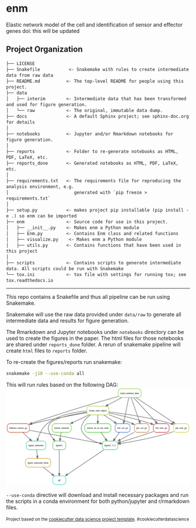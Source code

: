 enm
==============================

Elastic network model of the cell and identification of sensor and effector genes
doi: this will be updated

Project Organization
------------

    ├── LICENSE
    ├── Snakefile           <- Snakemake with rules to create intermediate data from raw data 
    ├── README.md          <- The top-level README for people using this project.
    ├── data
    │   ├── interim        <- Intermediate data that has been transformed and used for figure generation.
    │   └── raw            <- The original, immutable data dump.
    ├── docs               <- A default Sphinx project; see sphinx-doc.org for details
    │
    ├── notebooks          <- Jupyter and/or Rmarkdown notebooks for figure generation.
    │
    ├── reports            <- Folder to re-generate notebooks as HTML, PDF, LaTeX, etc.
    ├── reports_done       <- Generated notebooks as HTML, PDF, LaTeX, etc.
    │
    ├── requirements.txt   <- The requirements file for reproducing the analysis environment, e.g.
    │                         generated with `pip freeze > requirements.txt`
    │
    ├── setup.py           <- makes project pip installable (pip install -e .) so enm can be imported
    ├── enm                <- Source code for use in this project.
    │   ├── __init__.py    <- Makes enm a Python module
    │   ├── Enm.py         <- Contains Enm class and related functions 
    │   ├── visualize.py    <- Makes enm a Python module
    │   ├── utils.py       <- Contains functions that have been used in this project 
    │
    ├── scripts            <- Contains scripts to generate intermediate data. All scripts could be run with Snakemake 
    └── tox.ini            <- tox file with settings for running tox; see tox.readthedocs.io


--------

This repo contains a Snakefile and thus all pipeline can be run using Snakemake. 

Snakemake will use the raw data provided under `data/raw` to generate all intermediate data and results for figure generation.

The Rmarkdown and Jupyter notebooks under `notebooks` directory can be used to create the figures in the paper. The html files for those notebooks are shared under `reports_done` folder. A rerun of snakemake pipeline will create `html` files to `reports` folder.

To re-create the figures/reports run snakemake:

```bash
snakemake -j10 --use-conda all
```

This will run rules based on the following DAG:
![Snakemake DAG](dag.png)

`--use-conda` directive will download and install necessary packages and run the scripts in a conda environment for both python/jupyter and r/rmarkdown files.

<p><small>Project based on the <a target="_blank" href="https://drivendata.github.io/cookiecutter-data-science/">cookiecutter data science project template</a>. #cookiecutterdatascience</small></p>
